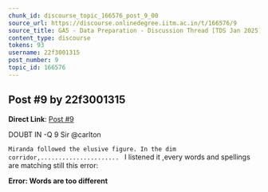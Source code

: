 ```yaml
---
chunk_id: discourse_topic_166576_post_9_00
source_url: https://discourse.onlinedegree.iitm.ac.in/t/166576/9
source_title: GA5 - Data Preparation - Discussion Thread [TDS Jan 2025]
content_type: discourse
tokens: 93
username: 22f3001315
post_number: 9
topic_id: 166576
---
```


## Post #9 by 22f3001315

**Direct Link**: [Post #9](https://discourse.onlinedegree.iitm.ac.in/t/166576/9)

DOUBT IN -Q 9 Sir @carlton

`Miranda followed the elusive figure. In the dim corridor,......................
`
I listened it ,every words and spellings are matching still this error:

**Error: Words are too different**
